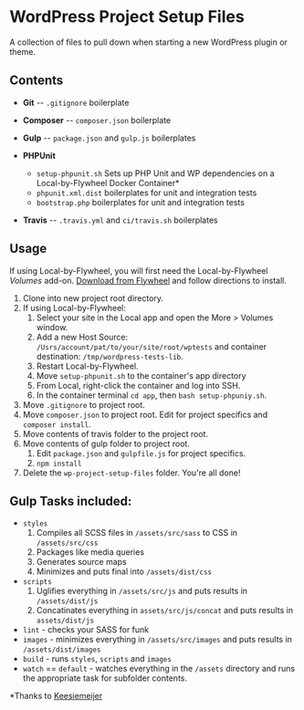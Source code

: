 # WordPress Project Setup Files

A collection of files to pull down when starting a new WordPress plugin or theme.

## Contents

* **Git** -- `.gitignore` boilerplate
* **Composer** -- `composer.json` boilerplate
* **Gulp** -- `package.json` and `gulp.js` boilerplates
* **PHPUnit**
    * `setup-phpunit.sh` Sets up PHP Unit and WP dependencies on a Local-by-Flywheel Docker Container*
    * `phpunit.xml.dist` boilerplates for unit and integration tests
    * `bootstrap.php` boilerplates for unit and integration tests

* **Travis** -- `.travis.yml` and `ci/travis.sh` boilerplates

## Usage

If using Local-by-Flywheel, you will first need the Local-by-Flywheel *Volumes* add-on. 
[Download from Flywheel](https://github.com/getflywheel/local-addon-volumes/) and follow directions to install.

1. Clone into new project root directory.
2. If using Local-by-Flywheel:
   1. Select your site in the Local app and open the More > Volumes window.
   2. Add a new Host Source: `/Usrs/account/pat/to/your/site/root/wptests` and container destination: `/tmp/wordpress-tests-lib`.
   3. Restart Local-by-Flywheel.
   4. Move `setup-phpunit.sh` to the container's app directory
   5. From Local, right-click the container and log into SSH.
   6. In the container terminal `cd app`, then `bash setup-phpuniy.sh`.
3. Move `.gitignore` to project root.
4. Move `composer.json` to project root. Edit for project specifics and `composer install`.
5. Move contents of travis folder to the project root.
6. Move contents of gulp folder to project root.
   1. Edit `package.json` and `gulpfile.js` for project specifics.
   2. `npm install`
7. Delete the `wp-project-setup-files` folder. You're all done!

## Gulp Tasks included:

* `styles`
   1. Compiles all SCSS files in `/assets/src/sass` to CSS in `/assets/src/css`
   2. Packages like media queries
   3. Generates source maps
   4. Minimizes and puts final into `/assets/dist/css`
* `scripts`
   1. Uglifies everything in `/assets/src/js` and puts results in `/assets/dist/js`
   2. Concatinates everything in `assets/src/js/concat` and puts results in `assets/dist/js`
* `lint` - checks your SASS for funk
* `images` - minimizes everything in `/assets/src/images` and puts results in `/assets/dist/images`
* `build` - runs `styles`, `scripts` and `images`
* `watch` == `default` - watches everything in the `/assets` directory and runs the appropriate task for subfolder contents.

\*Thanks to [Keesiemeijer](https://gist.github.com/keesiemeijer/a888f3d9609478b310c2d952644891ba)

